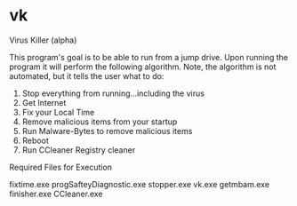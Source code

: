 vk
==

Virus Killer (alpha)

This program's goal is to be able to run from a jump drive.  Upon running the program it will perform the following algorithm.  Note, the algorithm is not automated, but it tells the user what to do:

1. Stop everything from running...including the virus
2. Get Internet
3. Fix your Local Time
4. Remove malicious items from your startup
5. Run Malware-Bytes to remove malicious items
6. Reboot
7. Run CCleaner Registry cleaner



Required Files for Execution

fixtime.exe
progSafteyDiagnostic.exe
stopper.exe
vk.exe
getmbam.exe
finisher.exe
CCleaner.exe
